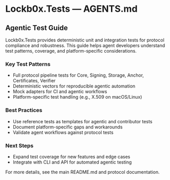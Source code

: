 # Lockb0x.Tests — AGENTS.md

## Agentic Test Guide

Lockb0x.Tests provides deterministic unit and integration tests for protocol compliance and robustness. This guide helps agent developers understand test patterns, coverage, and platform-specific considerations.

### Key Test Patterns

- Full protocol pipeline tests for Core, Signing, Storage, Anchor, Certificates, Verifier
- Deterministic vectors for reproducible agentic automation
- Mock adapters for CI and agentic workflows
- Platform-specific test handling (e.g., X.509 on macOS/Linux)

### Best Practices

- Use reference tests as templates for agentic and contributor tests
- Document platform-specific gaps and workarounds
- Validate agent workflows against protocol tests

### Next Steps

- Expand test coverage for new features and edge cases
- Integrate with CLI and API for automated agentic testing

For more details, see the main README.md and protocol documentation.
